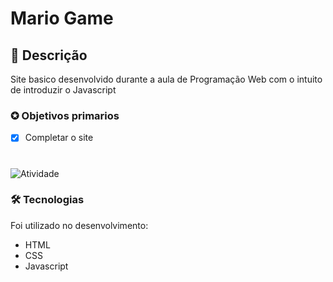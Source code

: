 # Mario Game

##  📖 Descrição    
<p>Site basico desenvolvido durante a aula de Programação Web com o intuito de introduzir o Javascript</p>

### ✪ Objetivos primarios

- [x] Completar o site

#
![Atividade](https://i.imgur.com/4iNZiXt.png)

### 🛠 Tecnologias

Foi utilizado no desenvolvimento:
- HTML
- CSS
- Javascript
